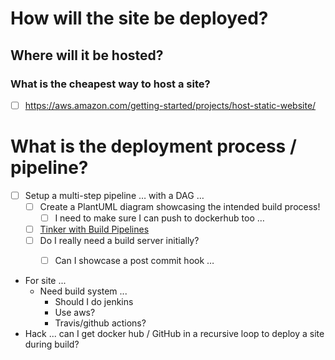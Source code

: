 # How will the site be deployed?
## Where will it be hosted?
### What is the cheapest way to host a site?
* [ ] https://aws.amazon.com/getting-started/projects/host-static-website/


# What is the deployment process / pipeline?
* [ ] Setup a multi-step pipeline … with a DAG …
	* [ ] Create a PlantUML diagram showcasing the intended build process!
		* [ ] I need to make sure I can push to dockerhub too …
	* [ ] [Tinker with Build Pipelines](ia-writer://open?path=/Locations/personalbook/roles/The%20Experimenter/Tinkering%20with%20Tech/Tinker%20with%20Build%20Pipelines.txt)
	* [ ] Do I really need a build server initially?
		* [ ] Can I showcase a post commit hook …


- For site ...
	- Need build system ...
		- Should I do jenkins
		- Use aws?
		- Travis/github actions?
- Hack ... can I get docker hub / GitHub in a recursive loop to deploy a site during build?
